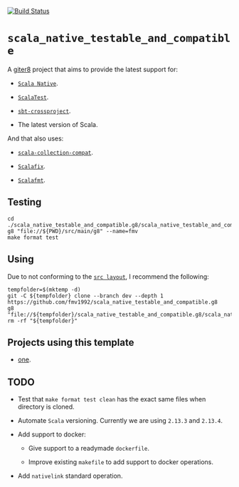 [![Build Status](https://travis-ci.org/fmv1992/scala_native_testable_and_compatible.svg?branch=dev)](https://travis-ci.org/fmv1992/scala_native_testable_and_compatible)

# `scala_native_testable_and_compatible`

A [giter8](http://www.foundweekends.org/giter8/index.html) project that aims to provide the latest support for:

*   [`Scala Native`](https://scala-native.readthedocs.io/en/latest/).

*   [`ScalaTest`](https://www.scalatest.org/).

*   [`sbt-crossproject`](https://github.com/portable-scala/sbt-crossproject).

*   The latest version of Scala.

And that also uses:

*   [`scala-collection-compat`](https://github.com/scala/scala-collection-compat).

*   [`Scalafix`](https://github.com/scalacenter/scalafix).

*   [`Scalafmt`](https://scalameta.org/scalafmt/).

## Testing

```
cd ./scala_native_testable_and_compatible.g8/scala_native_testable_and_compatible
g8 "file://${PWD}/src/main/g8" --name=fmv
make format test
```

## Using

Due to not conforming to the [`src layout`](http://www.foundweekends.org/giter8/template.html#src+layout), I recommend the following:

```
tempfolder=$(mktemp -d)
git -C ${tempfolder} clone --branch dev --depth 1 https://github.com/fmv1992/scala_native_testable_and_compatible.g8
g8 "file://${tempfolder}/scala_native_testable_and_compatible.g8/scala_native_testable_and_compatible/src/main/g8"
rm -rf "${tempfolder}"
```

## Projects using this template

*   [one](https://github.com/fmv1992/one/).

## TODO

*   Test that `make format test clean` has the exact same files when directory is cloned.

*   Automate `Scala` versioning. Currently we are using `2.13.3` and `2.13.4`.

*   Add support to docker:

    *   Give support to a readymade `dockerfile`.

    *   Improve existing `makefile` to add support to docker operations.

*   Add `nativelink` standard operation.
